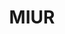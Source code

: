 ---
title: MIUR
description: Ministero dell'Istruzione dell'università e della Ricerca
logo: https://pbs.twimg.com/profile_images/713616671093747712/C24QIsC2_400x400.jpg
---